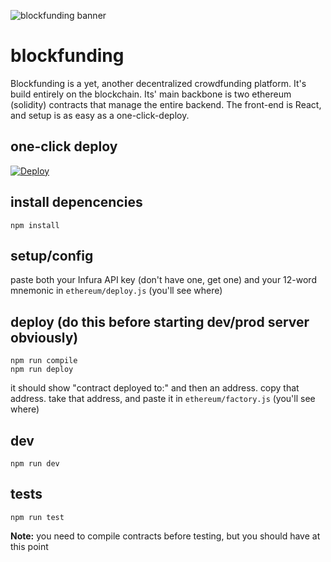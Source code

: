 ![blockfunding banner](https://i.imgur.com/XEFEcwD.png)  

# blockfunding  
Blockfunding is a yet, another decentralized crowdfunding platform. It's build entirely on the blockchain. Its' main backbone is two ethereum (solidity) contracts that manage the entire backend. The front-end is React, and setup is as easy as a one-click-deploy.  

## one-click deploy  
[![Deploy](https://www.herokucdn.com/deploy/button.svg)](https://heroku.com/deploy)  

## install depencencies  
```
npm install
```  

## setup/config  
paste both your Infura API key (don't have one, get one) and your 12-word mnemonic in `ethereum/deploy.js` (you'll see where)  

## deploy (do this before starting dev/prod server obviously)  
```
npm run compile
npm run deploy
```  
it should show "contract deployed to:" and then an address. copy that address.
take that address, and paste it in `ethereum/factory.js` (you'll see where)

## dev  
```
npm run dev
```  

## tests  
```
npm run test
```  
**Note:** you need to compile contracts before testing, but you should have at this point
